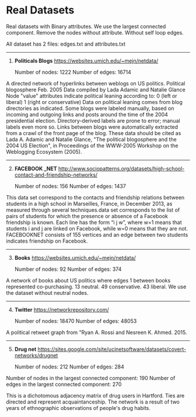 # Real Datasets 
Real datasets with Binary attributes.
We use the largest connected component.
Remove the nodes without attribute.
Without self loop edges.

All dataset has 2 files: edges.txt and attributes.txt

***
1) **Politicals Blogs**       https://websites.umich.edu/~mejn/netdata/


    Number of nodes: 1222
    Number of edges: 16714

A directed network of hyperlinks between weblogs on US politics. 
Political blogosphere Feb. 2005
Data compiled by Lada Adamic and Natalie Glance
Node "value" attributes indicate political leaning according to:
  0 (left or liberal)
  1 (right or conservative)
Data on political leaning comes from blog directories as indicated.  Some
blogs were labeled manually, based on incoming and outgoing links and posts
around the time of the 2004 presidential election.  Directory-derived
labels are prone to error; manual labels even more so.
Links between blogs were automatically extracted from a crawl of the front
page of the blog.
These data should be cited as Lada A. Adamic and Natalie Glance, "The
political blogosphere and the 2004 US Election", in Proceedings of the
WWW-2005 Workshop on the Weblogging Ecosystem (2005).


***
2)  **FACEBOOK _NET**        http://www.sociopatterns.org/datasets/high-school-contact-and-friendship-networks/


    Number of nodes: 156
    Number of edges: 1437


This data set correspond to the contacts and friendship relations between students in a high school in Marseilles, France, in December 2013, as measured through several techniques.data set corresponds to the list of pairs of students for which the presence or absence of a Facebook friendship is known. Each line has the form “i j w”, where w=1 means that students i and j are linked on Facebook, while w=0 means that they are not. FACEBOOKNET consists of 155 vertices
and an edge between two students indicates friendship on
Facebook.   


***
3) **Books**         https://websites.umich.edu/~mejn/netdata/


    Number of nodes: 92
    Number of edges: 374


A network of books about US politics where edges 1 between books represented co-purchasing. 13 neutral. 49 conservative. 43 liberal. We use the dataset without neutral nodes. 


***
4) **Twitter**          https://networkrepository.com/

    Number of nodes: 18470
    Number of edges: 48053


A political retweet graph from "Ryan A. Rossi and Nesreen K. Ahmed. 2015.


***
5) **Drug net**        https://sites.google.com/site/ucinetsoftware/datasets/covert-networks/drugnet

   Number of nodes: 212
    Number of edges: 284

Number of nodes in the largest connected component: 190
Number of edges in the largest connected component: 270

This is a dichotomous adjacency matrix of drug users in Hartford.  Ties are directed and represent acquaintanceship. The network is a result of two years of ethnographic observations of people's drug habits.
